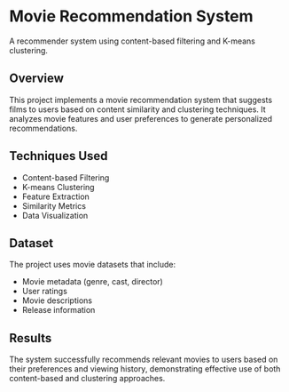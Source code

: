 # Movie Recommendation System

A recommender system using content-based filtering and K-means clustering.

## Overview
This project implements a movie recommendation system that suggests films to users based on content similarity and clustering techniques. It analyzes movie features and user preferences to generate personalized recommendations.

## Techniques Used
- Content-based Filtering
- K-means Clustering
- Feature Extraction
- Similarity Metrics
- Data Visualization

## Dataset
The project uses movie datasets that include:
- Movie metadata (genre, cast, director)
- User ratings
- Movie descriptions
- Release information

## Results
The system successfully recommends relevant movies to users based on their preferences and viewing history, demonstrating effective use of both content-based and clustering approaches. 